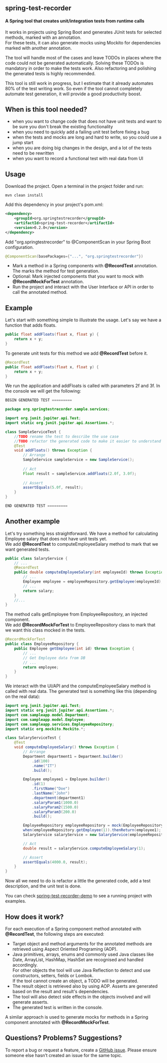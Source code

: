 ## spring-test-recorder 
#### A Spring tool that creates unit/integration tests from runtime calls

It works in projects using Spring Boot and generates JUnit tests for selected methods, marked with an annotation.  
For these tests, it can also generate mocks using Mockito for dependencies marked with another annotation.  


The tool will handle most of the cases and leave TODOs in places where the code could not be generated automatically. Solving these TODOs is mandatory in order to make the tests work. Also refactoring and polishing the generated tests is highly recommended.


This tool is still work in progress, but I estimate that it already automates 80% of the test writing work. 
So even if the tool cannot completely automate test generation, it will provide a good productivity boost.


## When is this tool needed?
- when you want to change code that does not have unit tests and want to be sure you don't break the existing functionality
- when you need to quickly add a failing unit test before fixing a bug
- when the tests and mocks are long and hard to write, so you could use a jump start
- when you are doing big changes in the design, and a lot of the tests need to be rewritten
- when you want to record a functional test with real data from UI 


## Usage
Download the project. Open a terminal in the project folder and run: 

```
mvn clean install
```

Add this dependency in your project's pom.xml:

```XML
<dependency>
    <groupId>org.springtestrecorder</groupId>
    <artifactId>spring-test-recorder</artifactId>
    <version>0.2.0</version>
</dependency>
```

Add "org.springtestrecorder" to @ComponentScan in your Spring Boot configuration. 

```Java
@ComponentScan(basePackages={"...", "org.springtestrecorder"})
```

- Mark a method in a Spring components with **@RecordTest** annotation. The marks the method for test generation.  
- Optional: Mark injected components that you want to mock with **@RecordMockForTest** annotation.  
- Run the project and interact with the User Interface or API in order to call the annotated method.  
  

## Example

Let's start with something simple to illustrate the usage. Let's say we have a function that adds floats.

```Java
public float addFloats(float x, float y) {
    return x + y;
}
```

To generate unit tests for this method we add **@RecordTest** before it.

```Java
@RecordTest
public float addFloats(float x, float y) {
    return x + y;
}
```

We run the application and addFloats is called with parameters 2f and 3f.
In the console we will get the following:

```Java
BEGIN GENERATED TEST =========

package org.springtestrecorder.sample.services;

import org.junit.jupiter.api.Test;
import static org.junit.jupiter.api.Assertions.*;

class SampleServiceTest {
    //TODO rename the test to describe the use case
    //TODO refactor the generated code to make it easier to understand
    @Test
    void addFloats() throws Exception {
        // Arrange
        SampleService sampleService = new SampleService();
    
        // Act
        Float result = sampleService.addFloats(2.0f, 3.0f);
    
        // Assert
        assertEquals(5.0f, result);
    }
}

END GENERATED TEST =========
```


## Another example
Let's try something less straightforward.
We have a method for calculating Employee salary that does not have unit tests yet.  
We add **@RecordTest** to computeEmployeeSalary method to mark that we want generated tests.

```Java
public class SalaryService {
    // ...
    @RecordTest
    public double computeEmployeeSalary(int employeeId) throws Exception {
        // ...
        Employee employee = employeeRepository.getEmployee(employeeId);
        // ...
        return salary;
    }
    //...
}
```
	
The method calls getEmployee from EmployeeRepository, an injected component.  
We add **@RecordMockForTest** to EmployeeRepository class to mark that we want this class mocked in the tests.

```Java
@RecordMockForTest
public class EmployeeRepository {
    public Employee getEmployee(int id) throws Exception {
        // ...
        // Get Employee data from DB
        // ...
        return employee;
    }
}
```

We interact with the UI/API and the computeEmployeeSalary method is called with real data.
The generated test is something like this (depending on the real data):

```Java
import org.junit.jupiter.api.Test;
import static org.junit.jupiter.api.Assertions.*;
import com.sampleapp.model.Department;
import com.sampleapp.model.Employee;
import com.sampleapp.services.EmployeeRepository;
import static org.mockito.Mockito.*;

class SalaryServiceTest {
    @Test
    void computeEmployeeSalary() throws Exception {
        // Arrange
        Department department1 = Department.builder()
            .id(100)
            .name("IT")
            .build();

        Employee employee1 = Employee.builder()
            .id(1)
            .firstName("Doe")
            .lastName("John")
            .department(department1)
            .salaryParam1(1000.0)
            .salaryParam2(1500.0)
            .salaryParam3(200.0)
            .build();

        EmployeeRepository employeeRepository = mock(EmployeeRepository.class);
        when(employeeRepository.getEmployee(1)).thenReturn(employee1);
        SalaryService salaryService = new SalaryService(employeeRepository);

        // Act
        double result = salaryService.computeEmployeeSalary(1);

        // Assert
        assertEquals(4000.0, result);
    }
}
```

Now all we need to do is refactor a little the generated code, add a test description, and the unit test is done.

You can check [spring-test-recorder-demo](https://github.com/testrecorder/spring-test-recorder-demo) to see a running project with examples.


## How does it work?
For each execution of a Spring component method annotated with **@RecordTest**, the following steps are executed:
- Target object and method arguments for the annotated methods are retrieved using Aspect Oriented Programing (AOP).  
- Java primitives, arrays, enums and commonly used Java classes like Date, ArrayList, HashMap, HashSet are recognised and handled accordingly.  
  For other objects the tool will use Java Reflection to detect and use constructors, setters, fields or Lombok.  
  If the tool cannot create an object, a TODO will be generated.
- The result object is retrieved also by using AOP. Asserts are generated based on the result and result's dependencies.
- The tool will also detect side effects in the objects involved and will generate asserts.
- The generated test is written in the console.
  
A similar approach is used to generate mocks for methods in a Spring component annotated with **@RecordMockForTest**.


## Questions? Problems? Suggestions?
To report a bug or request a feature, create a [GitHub issue](https://github.com/testrecorder/spring-test-recorder/issues/new/choose). 
Please ensure someone else hasn’t created an issue for the same topic.







